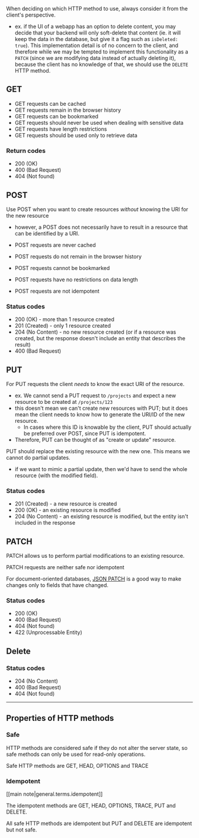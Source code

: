 
When deciding on which HTTP method to use, always consider it from the client's perspective.
- ex. if the UI of a webapp has an option to delete content, you may decide that your backend will only soft-delete that content (ie. it will keep the data in the database, but give it a flag such as `isDeleted: true`). This implementation detail is of no concern to the client, and therefore while we may be tempted to implement this functionality as a `PATCH` (since we are modifying data instead of actually deleting it), because the client has no knowledge of that, we should use the `DELETE` HTTP method.

## GET
- GET requests can be cached
- GET requests remain in the browser history
- GET requests can be bookmarked
- GET requests should never be used when dealing with sensitive data
- GET requests have length restrictions
- GET requests should be used only to retrieve data

### Return codes
- 200 (OK)
- 400 (Bad Request)
- 404 (Not found)

## POST
Use POST when you want to create resources *without* knowing the URI for the new resource
- however, a POST does not necessarily have to result in a resource that can be identified by a URI.

- POST requests are never cached
- POST requests do not remain in the browser history
- POST requests cannot be bookmarked
- POST requests have no restrictions on data length
- POST requests are not idempotent

### Status codes
- 200 (OK) - more than 1 resource created
- 201 (Created) - only 1 resource created
- 204 (No Content) - no new resource created (or if a resource was created, but the response doesn't include an entity that describes the result)
- 400 (Bad Request)

## PUT
For PUT requests the client *needs* to know the exact URI of the resource.
- ex. We cannot send a PUT request to `/projects` and expect a new resource to be created at `/projects/123`
- this doesn't mean we can't create new resources with PUT; but it does mean the client needs to know how to generate the URI/ID of the new resource.
    - In cases where this ID is knowable by the client, PUT should actually be preferred over POST, since PUT is idempotent.
- Therefore, PUT can be thought of as "create or update" resource.

PUT should replace the existing resource with the new one. This means we cannot do partial updates.
- if we want to mimic a partial update, then we'd have to send the whole resource (with the modified field).

### Status codes
- 201 (Created) - a new resource is created
- 200 (OK) - an existing resource is modified
- 204 (No Content) - an existing resource is modified, but the entity isn't included in the response

## PATCH
PATCH allows us to perform partial modifications to an existing resource.

PATCH requests are neither safe nor idempotent

For document-oriented databases, [JSON PATCH](https://jsonpatch.com/) is a good way to make changes only to fields that have changed.
### Status codes
- 200 (OK)
- 400 (Bad Request) 
- 404 (Not found)
- 422 (Unprocessable Entity)

## Delete

### Status codes
- 204 (No Content)
- 400 (Bad Request)
- 404 (Not found)

* * *

## Properties of HTTP methods
### Safe
HTTP methods are considered safe if they do not alter the server state, so safe methods can only be used for read-only operations.

Safe HTTP methods are GET, HEAD, OPTIONS and TRACE

### Idempotent
[[main note|general.terms.idempotent]]

The idempotent methods are GET, HEAD, OPTIONS, TRACE, PUT and DELETE.

All safe HTTP methods are idempotent but PUT and DELETE are idempotent but not safe.